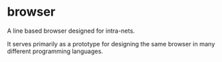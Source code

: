 # browser
A line based browser designed for intra-nets.

It serves primarily as a prototype for designing the same browser in many different programming languages.
